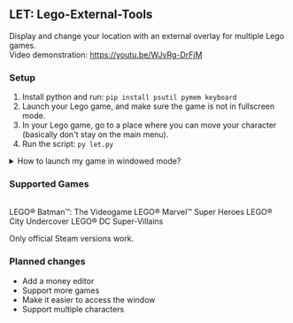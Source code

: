 ## LET: Lego-External-Tools
Display and change your location with an external overlay for multiple Lego games.  
Video demonstration: https://youtu.be/WJvRg-DrFjM

### Setup
1) Install python and run: ```pip install psutil pymem keyboard```
2) Launch your Lego game, and make sure the game is not in fullscreen mode.
3) In your Lego game, go to a place where you can move your character (basically don't stay on the main menu).
4) Run the script: ```py let.py```
<details>
  <summary>How to launch my game in windowed mode?</summary>
  <h2>LEGO® Batman™: The Videogame</h2> On Steam, add the launch option "-windowed".<br>
  <h2>LEGO® City Undercover & LEGO® DC Super-Villains</h2> In the game options, enable Windowed mode.<br>
  <h2>LEGO® Marvel™ Super Heroes</h2> The only way is to use third party software.<br>
  1) Download and launch <a href="https://sourceforge.net/projects/dxwnd/">DXWnd</a><br>
  2) Press "Edit", then "Add" and select the path of the .exe of the game.<br>
  3) Configure the game in DXWnd so that the game displays at the correct size.<br>
  4) Launch the game.
</details>

### Supported Games
||
|-|
LEGO® Batman™: The Videogame
LEGO® Marvel™ Super Heroes
LEGO® City Undercover
LEGO® DC Super-Villains

Only official Steam versions work.

### Planned changes
- Add a money editor
- Support more games
- Make it easier to access the window
- Support multiple characters
